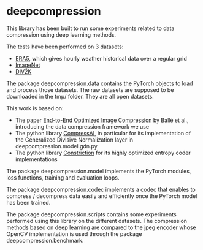 # deepcompression

This library has been built to run some experiments related to data compression using deep learning methods.

The tests have been performed on 3 datasets:
* [ERA5](https://cds.climate.copernicus.eu/cdsapp#!/dataset/reanalysis-era5-single-levels?tab=overview), which gives hourly weather historical data over a regular grid
* [ImageNet](https://www.image-net.org/)
* [DIV2K](https://data.vision.ee.ethz.ch/cvl/DIV2K/)

The package deepcompression.data contains the PyTorch objects to load and process those datasets.
The raw datasets are supposed to be downloaded in the tmp/ folder. They are all open datasets.

This work is based on:
* The paper [End-to-End Optimized Image Compression](https://arxiv.org/abs/1611.01704) by Ballé et al., introducing the data compression framework we use
* The python library [CompressAI](https://github.com/InterDigitalInc/CompressAI), in particular for its implementation of the Generalized Divisive Normalization layer in deepcompression.model.gdn.py
* The python library [Constriction](https://bamler-lab.github.io/constriction/) for its highly optimized entropy coder implementations

The package deepcompression.model implements the PyTorch modules, loss functions, training and evaluation loops. 

The package deepcompression.codec implements a codec that enables to compress / decompress data easily and efficiently
once the PyTorch model has been trained.

The package deepcompression.scripts contains some experiments performed using this library on the different datasets.
The compression methods based on deep learning are compared to the jpeg encoder whose OpenCV implementation is used
through the package deepcompression.benchmark.